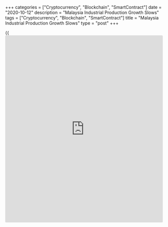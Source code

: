 +++
categories = ["Cryptocurrency", "Blockchain", "SmartContract"]
date = "2020-10-12"
description = "Malaysia Industrial Production Growth Slows"
tags = ["Cryptocurrency", "Blockchain", "SmartContract"]
title = "Malaysia Industrial Production Growth Slows"
type = "post"
+++

{{<iframe id="large-banner" src="https://www.bounty.group/#slide=27.0" width="100%" height="600" scrolling="no" style="border: 0px solid rgb(216, 221, 230); border-radius: 3px;">}}

Malaysia's industrial production rose at a softer rate in August, data
from the Department of Statistics showed on Monday.

Industrial production rose 0.3 percent year-on-year in August, after a
1.2 percent increase in July. Economists had forecast a modest growth of
0.1 percent.

The growth in the production was mainly due to the rise in the
manufacturing output.

Factory output rose 2.4 percent yearly in August, after a 2.9 percent
increase in the previous month.

Among other sectors, the mining and quarrying output decreased 6.7
percent and electricity output fell 1.2 percent.

On a monthly basis, industrial production declined 1.2 percent in
August.

For comments and feedback [contact](https://www.playgroundfx.com/contact/): editorial@rtt[news](https://www.letsplayfx.com/blog/forex-news-website/).com

[Economic News][1]

 **What parts of the world are seeing the best (and worst) economic
performances lately? Click[here][2] to check out our [Econ Scorecard][2]
and find out! See up-to-the-moment [ranking](https://www.playgroundfx.com/blog/crypto-exchange-ranking/)s for the best and worst
performers in [GDP][3], [unemployment rate][4], [inflation][2] and much
more.**

   1. www.rtt[news](https://www.letsplayfx.com/blog/forex-news-website/).com/Content/EconomicNews.aspx
   2. www.rtt[news](https://www.letsplayfx.com/blog/forex-news-website/).com/economic-scorecard/world-rank/CPI/highest-performance.aspx
   3. www.rtt[news](https://www.letsplayfx.com/blog/forex-news-website/).com/economic-scorecard/world-rank/GDP/highest-performance.aspx
   4. www.rtt[news](https://www.letsplayfx.com/blog/forex-news-website/).com/economic-scorecard/world-rank/unemployment-rate/lowest-performance.aspx